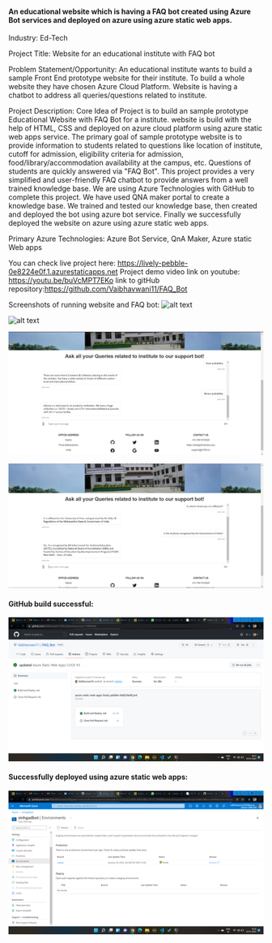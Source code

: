  <h4> An educational website which is having a FAQ bot created using Azure Bot services and deployed on azure using azure static web apps.</h4>
Industry:
Ed-Tech

Project Title:
Website for an educational institute with FAQ bot

Problem Statement/Opportunity:
 An educational institute wants to build a sample Front End prototype website for their institute. To build a whole website they have chosen Azure Cloud Platform. 
Website is having a chatbot to address all queries/questions related to institute.

Project Description:
Core Idea of Project is to build an sample prototype Educational Website with FAQ Bot for a institute. website is build with the help of HTML, CSS and deployed on azure cloud platform using azure static web apps service. The primary goal of sample prototype website is to provide information to students related to questions like location of institute, cutoff for admission, eligibility criteria for admission, food/library/accommodation availability at the campus, etc. Questions of students are quickly answered via "FAQ Bot". This project provides a very simplified and user-friendly FAQ chatbot to provide answers from a well trained knowledge base. We are using Azure Technologies with GitHub to complete this project. We have used QNA maker portal to create a knowledge base. We trained and tested our knowledge base, then created and deployed the bot using azure bot service. Finally we successfully deployed the website on azure using azure static web apps.

Primary Azure Technologies:
Azure Bot Service, QnA Maker, Azure static Web apps

You can check live project here: https://lively-pebble-0e8224e0f.1.azurestaticapps.net
Project demo video link on youtube: https://youtu.be/buVcMPT7EKo
link to gitHub repository:https://github.com/Vaibhavwani11/FAQ_Bot 

Screenshots of running website and FAQ bot:
![alt text](https://github.com/Vaibhavwani11/SupportBot/blob/master/Images/Screenshot1.png)

![alt text](https://github.com/Vaibhavwani11/SupportBot/blob/master/Images/Screenshot%202.png)

![alt text](https://github.com/Vaibhavwani11/FAQ_Bot/blob/master/src/Screenshot%20(78).png)

![alt text](https://github.com/Vaibhavwani11/FAQ_Bot/blob/master/Images/Screenshot3.png)

<h4>GitHub build successful:</h4>

![alt text](https://github.com/Vaibhavwani11/FAQ_Bot/blob/master/Images/github%20build.png)

<h4>Successfully deployed using azure static web apps:</h4>

![alt text](https://github.com/Vaibhavwani11/FAQ_Bot/blob/master/Images/deployement%20status.png)
